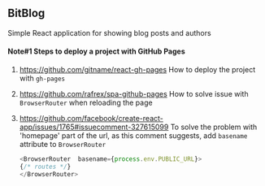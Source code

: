 ## BitBlog

Simple React application for showing blog posts and authors

#### Note#1 Steps to deploy a project with GitHub Pages

1.  https://github.com/gitname/react-gh-pages
	How to deploy the project with `gh-pages`

2.  https://github.com/rafrex/spa-github-pages
	How to solve issue with `BrowserRouter` when reloading the page

3.  https://github.com/facebook/create-react-app/issues/1765#issuecomment-327615099
	To solve the problem with 'homepage' part of the url, as this comment suggests, add `basename` attribute to `BrowserRouter`

	```javascript
	<BrowserRouter  basename={process.env.PUBLIC_URL}>
	{/* routes */}
	</BrowserRouter>
	```